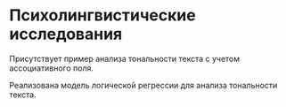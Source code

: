# Психолингвистические исследования

Присутствует пример анализа тональности текста с учетом ассоциативного поля.

Реализована модель логической регрессии для анализа тональности текста. 
